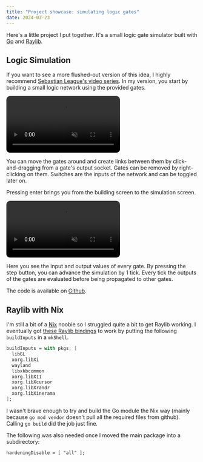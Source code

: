 ```yaml
---
title: "Project showcase: simulating logic gates"
date: 2024-03-23
---
```




Here's a little project I put together. It's a small logic gate simulator built with [Go](https://go.dev/) and [Raylib](https://www.raylib.com/).

## Logic Simulation

If you want to see a more flushed-out version of this idea, I highly recommend [Sebastian League's video series](https://youtube.com/playlist?list=PLFt_AvWsXl0dPhqVsKt1Ni_46ARyiCGSq&si=xtOuDfWtn7T6USgG). In my version, you start by building a small logic network using the provided gates. 

<video style="border-radius: 10px;" autoplay muted loop>
  <source src="builder.mp4" type="video/mp4">
</video>

You can move the gates around and create links between them by click-and-dragging from a gate's output socket. Gates can be removed by right-clicking on them. Switches are the inputs of the network and can be toggled later on.

Pressing enter brings you from the building screen to the simulation screen.

<video style="border-radius: 10px;" autoplay muted loop>
  <source src="runner.mp4" type="video/mp4">
</video>

Here you see the input and output values of every gate. By pressing the step button, you can advance the simulation by 1 tick. Every tick the outputs of the gates are evaluated before being propagated to other gates.  

The code is available on [Github](https://github.com/lucasotodegraeve/go-logic-gates).

## Raylib with Nix
I'm still a bit of a [Nix](https://nixos.org/) noobie so I struggled quite a bit to get Raylib working. I eventually got [these Raylib bindings](https://github.com/gen2brain/raylib-go) to work by putting the following `buildInputs` in a `mkShell`.
```nix
buildInputs = with pkgs; [
  libGL
  xorg.libXi
  wayland
  libxkbcommon
  xorg.libX11
  xorg.libXcursor
  xorg.libXrandr
  xorg.libXinerama
];
```
I wasn't brave enough to try and build the Go module the Nix way (mainly because `go mod vendor` doesn't pull all the required files from github). Calling `go build` did the job just fine.

The following was also needed once I moved the main package into a subdirectory:
```
hardeningDisable = [ "all" ];
```



